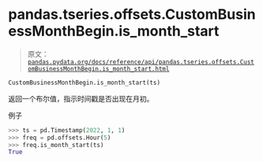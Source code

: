 # pandas.tseries.offsets.CustomBusinessMonthBegin.is_month_start

> 原文：[`pandas.pydata.org/docs/reference/api/pandas.tseries.offsets.CustomBusinessMonthBegin.is_month_start.html`](https://pandas.pydata.org/docs/reference/api/pandas.tseries.offsets.CustomBusinessMonthBegin.is_month_start.html)

```py
CustomBusinessMonthBegin.is_month_start(ts)
```

返回一个布尔值，指示时间戳是否出现在月初。

例子

```py
>>> ts = pd.Timestamp(2022, 1, 1)
>>> freq = pd.offsets.Hour(5)
>>> freq.is_month_start(ts)
True 
```
